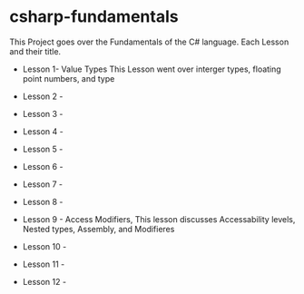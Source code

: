 # csharp-fundamentals

This Project goes over the Fundamentals of the C# language. 
Each Lesson and their title. 

- Lesson 1- Value Types
This Lesson went over interger types, floating point numbers, and type

- Lesson 2 - 

- Lesson 3 -


- Lesson 4 -

- Lesson 5 -

- Lesson 6 -

- Lesson 7 -

- Lesson 8 -

- Lesson 9 - Access Modifiers,
	This lesson discusses Accessability levels, Nested types, Assembly, and Modifieres

- Lesson 10 -

- Lesson 11 -

- Lesson 12 -

